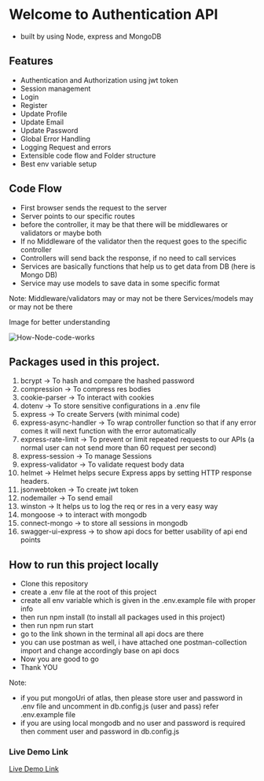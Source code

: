 # Welcome to Authentication API

- built by using Node, express and MongoDB

## Features

- Authentication and Authorization using jwt token
- Session management
- Login
- Register
- Update Profile
- Update Email
- Update Password
- Global Error Handling
- Logging Request and errors
- Extensible code flow and Folder structure
- Best env variable setup

## Code Flow

- First browser sends the request to the server
- Server points to our specific routes
- before the controller, it may be that there will be middlewares or validators or maybe both
- If no Middleware of the validator then the request goes to the specific controller
- Controllers will send back the response, if no need to call services
- Services are basically functions that help us to get data from DB (here is Mongo DB)
- Service may use models to save data in some specific format

Note:
Middleware/validators may or may not be there
Services/models may or may not be there

Image for better understanding

![How-Node-code-works](https://github.com/pktherock/Habit-Tracker/assets/59223750/c8cdaadf-09ad-4c2a-9a24-c618859282e8)

## Packages used in this project.

1. bcrypt
   -> To hash and compare the hashed password
2. compression
   -> To compress res bodies
3. cookie-parser
   -> To interact with cookies
4. dotenv
   -> To store sensitive configurations in a .env file
5. express
   -> To create Servers (with minimal code)
6. express-async-handler
   -> To wrap controller function so that if any error comes it will next function with the error automatically
7. express-rate-limit
   -> To prevent or limit repeated requests to our APIs (a normal user can not send more than 60 request per second)
8. express-session
   -> To manage Sessions
9. express-validator
   -> To validate request body data
10. helmet
    -> Helmet helps secure Express apps by setting HTTP response headers.
11. jsonwebtoken
    -> To create jwt token
12. nodemailer
    -> To send email
13. winston
    -> It helps us to log the req or res in a very easy way
14. mongoose
    -> to interact with mongodb
15. connect-mongo
    -> to store all sessions in mongodb
16. swagger-ui-express
    -> to show api docs for better usability of api end points

## How to run this project locally

- Clone this repository
- create a .env file at the root of this project
- create all env variable which is given in the .env.example file with proper info
- then run npm install (to install all packages used in this project)
- then run npm run start
- go to the link shown in the terminal all api docs are there
- you can use postman as well, i have attached one postman-collection
  import and change accordingly base on api docs
- Now you are good to go
- Thank YOU

Note:

- if you put mongoUri of atlas, then please store user and password in .env file and uncomment in db.config.js (user and pass) refer .env.example file
- if you are using local mongodb and no user and password is required then comment user and password in db.config.js

### Live Demo Link

[Live Demo Link](https://hospital-api-la56.onrender.com)
